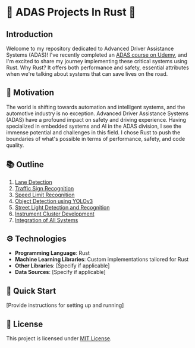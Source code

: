 # 🚗 ADAS Projects In Rust 🦀

## Introduction

Welcome to my repository dedicated to Advanced Driver Assistance Systems (ADAS)! I've recently completed an [ADAS course on Udemy](https://www.udemy.com/course/advanced-driver-assistance-systems/), and I'm excited to share my journey implementing these critical systems using Rust. Why Rust? It offers both performance and safety, essential attributes when we're talking about systems that can save lives on the road.

## 🎯 Motivation

The world is shifting towards automation and intelligent systems, and the automotive industry is no exception. Advanced Driver Assistance Systems (ADAS) have a profound impact on safety and driving experience. Having specialized in embedded systems and AI in the ADAS division, I see the immense potential and challenges in this field. I chose Rust to push the boundaries of what's possible in terms of performance, safety, and code quality.

## 📚 Outline

1. [Lane Detection](./Activity1-Lane-Detection/README.md)
2. [Traffic Sign Recognition](./Activity2-Traffic-Sign-Recognition/README.md)
3. [Speed Limit Recognition](./Activity3-Speed-Limit-Recognition/README.md)
4. [Object Detection using YOLOv3](./Activity4-Object-Detection-YOLOv3/README.md)
5. [Street Light Detection and Recognition](./Activity5-Street-Light-Detection/README.md)
6. [Instrument Cluster Development](./Activity6-Instrument-Cluster/README.md)
7. [Integration of All Systems](./Activity7-Integration/README.md)

## ⚙ Technologies

- **Programming Language**: Rust
- **Machine Learning Libraries**: Custom implementations tailored for Rust
- **Other Libraries**: [Specify if applicable]
- **Data Sources**: [Specify if applicable]

## 🚀 Quick Start

[Provide instructions for setting up and running]

## 📃 License

This project is licensed under [MIT License](./LICENSE).
